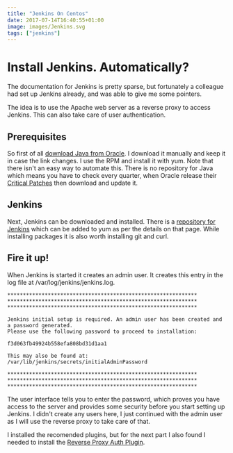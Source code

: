```yaml
---
title: "Jenkins On Centos"
date: 2017-07-14T16:40:55+01:00
image: images/Jenkins.svg
tags: ["jenkins"]
---
```


# Install Jenkins. Automatically?
The documentation for Jenkins is pretty sparse, but fortunately a colleague had set up Jenkins already, and was able
to give me some pointers.

The idea is to use the Apache web server as a reverse proxy to access Jenkins. This can also take care of user
authentication. 

## Prerequisites
So first of all [download Java from Oracle](http://www.oracle.com/technetwork/java/javase/downloads/jre8-downloads-2133155.html). I download it manually and keep it in case the link changes. I use the RPM and install it with yum. Note
that there isn't an easy way to automate this. There is no repository for Java which means you have to check every
quarter, when Oracle release their [Critical Patches](https://www.oracle.com/technetwork/topics/security/alerts-086861.html) then download and update it.

## Jenkins
Next, Jenkins can be downloaded and installed. There is a [repository for Jenkins](https://pkg.jenkins.io/redhat) which can
be added to yum as per the details on that page. While installing packages it is also worth installing git and curl.

## Fire it up!
When Jenkins is started it creates an admin user. It creates this entry in the log file at /var/log/jenkins/jenkins.log.

    *************************************************************
    *************************************************************
    *************************************************************

    Jenkins initial setup is required. An admin user has been created and a password generated.
    Please use the following password to proceed to installation:

    f3d063fb49924b558efa808bd31d1aa1

    This may also be found at: /var/lib/jenkins/secrets/initialAdminPassword

    *************************************************************
    *************************************************************
    *************************************************************

The user interface tells you to enter the password, which proves you have access to the server and 
provides some security before you start setting up Jenkins. I didn't create any users here, I just
continued with the admin user as I will use the reverse proxy to take care of that.

I installed the recomended plugins, but for the next part I also found I needed to install the
[Reverse Proxy Auth Plugin](https://wiki.jenkins.io/display/JENKINS/Reverse+Proxy+Auth+Plugin).
